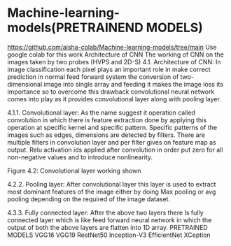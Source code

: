 # Machine-learning-models(PRETRAINEND MODELS)
https://github.com/aisha-colab/Machine-learning-models/tree/main
Use google colab for this work
Architecture of CNN 
The working of CNN on the images taken by two probes (HVPS and 2D-S)
4.1. Architecture of CNN: In image classification each pixel plays an important role in make correct prediction in normal feed forward system the conversion of two-dimensional image into single array and feeding it makes the image loss its importance so to overcome this drawback convolutional neural network comes into play as it provides convolutional layer along with pooling layer.


4.1.1. Convolutional layer: As the name suggest it operation called convolution in which there is feature extraction done by applying this operation at specific kernel and specific pattern. Specific patterns of the images such as edges, dimensions are detected by filters.
There are multiple filters in convolution layer and per filter gives on feature map as output. Relu activation ids applied after convolution in order put zero for all non-negative values and to introduce nonlinearity.

 
Figure 4.2: Convolutional layer working shown
 
4.2.2. Pooling layer: After convolutional layer this layer is used to extract most dominant features of the image either by doing Max pooling or avg pooling depending on the required of the image dataset.

4.3.3. Fully connected layer: After the above two layers there Is fully connected layer which is like feed forward neural network in which the output of both the above layers are flatten into 1D array.
PRETRAINED MODELS 
VGG16
VGG19
RestNet50
Inception-V3
EfficientNet
XCeption
